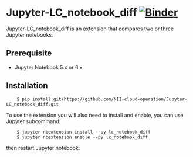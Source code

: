 # Jupyter-LC\_notebook\_diff [![Binder](https://mybinder.org/badge_logo.svg)](https://mybinder.org/v2/gh/NII-cloud-operation/Jupyter-LC_notebook_diff/master)

Jupyter-LC\_notebook\_diff is an extension that compares two or three Jupyter notebooks.


## Prerequisite

* Jupyter Notebook 5.x or 6.x

## Installation

        $ pip install git+https://github.com/NII-cloud-operation/Jupyter-LC_notebook_diff.git

To use the extension you will also need to install and enable, you can use Jupyter subcommand:

        $ jupyter nbextension install --py lc_notebook_diff
        $ jupyter nbextension enable --py lc_notebook_diff

then restart Jupyter notebook.
